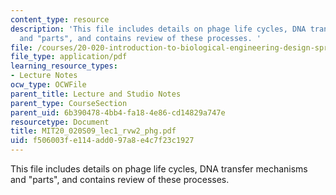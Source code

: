 ```yaml
---
content_type: resource
description: 'This file includes details on phage life cycles, DNA transfer mechanisms
  and "parts", and contains review of these processes. '
file: /courses/20-020-introduction-to-biological-engineering-design-spring-2009/f506003fe114add097a8e4c7f23c1927_MIT20_020S09_lec1_rvw2_phg.pdf
file_type: application/pdf
learning_resource_types:
- Lecture Notes
ocw_type: OCWFile
parent_title: Lecture and Studio Notes
parent_type: CourseSection
parent_uid: 6b390478-4bb4-fa18-4e86-cd14829a747e
resourcetype: Document
title: MIT20_020S09_lec1_rvw2_phg.pdf
uid: f506003f-e114-add0-97a8-e4c7f23c1927
---
```

This file includes details on phage life cycles, DNA transfer mechanisms and "parts", and contains review of these processes. 

